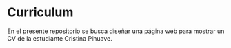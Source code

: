# Curriculum
En el presente repositorio se busca diseñar una página web para mostrar un CV de la estudiante Cristina Pihuave.
